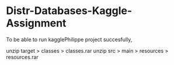 # Distr-Databases-Kaggle-Assignment

To be able to run kagglePhilippe project succesfully, 

unzip target > classes > classes.rar
unzip src > main > resources > resources.rar
